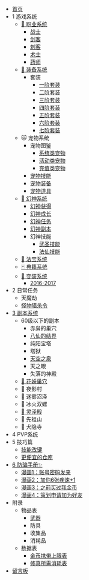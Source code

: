 - [首页](/index)
- 1 游戏系统
    - [🏃‍ 职业系统](/game/zhiye/index)
        - [战士](/game/zhiye/zs)
        - [剑客](/game/zhiye/jk)
        - [刺客](/game/zhiye/ck)
        - [术士](/game/zhiye/ss)
        - [药师](/game/zhiye/ys)
    - [🔪 装备系统](/game/zhuangbei/index)
        - 套装
            - [一阶套装](/game/zhuangbei/taozhuang/lv1)
            - [二阶套装](/game/zhuangbei/taozhuang/lv2)
            - [三阶套装](/game/zhuangbei/taozhuang/lv3)
            - [四阶套装](/game/zhuangbei/taozhuang/lv4)
            - [五阶套装](/game/zhuangbei/taozhuang/lv5)
            - [六阶套装](/game/zhuangbei/taozhuang/lv6)
            - [七阶套装](/game/zhuangbei/taozhuang/lv7)
    - 🐱 宠物系统
        - 宠物图鉴
            - [系统类宠物](/game/chongwu/list/v1)
            - [活动类宠物](/game/chongwu/list/v2)
            - [充值类宠物](/game/chongwu/list/v3)
        - [宠物技能](/game/chongwu/skill)
        - [宠物装备](/game/chongwu/equip)
        - [宠物道具](/game/chongwu/prop)
    - [👰 幻神系统](/game/huanshen/index)
        - [幻神获得](/game/huanshen/howToGet)
        - [幻神成长](/game/huanshen/growth)
        - [幻神任务](/game/huanshen/task)
        - [幻神副本](/game/huanshen/instance)
        - 幻神技能
            - [武圣技能](/game/huanshen/skill_wusheng)
            - [法仙技能](/game/huanshen/skill_faxian)
    - [🔖 法宝系统](/game/fabao/index)
    - [🃏 典籍系统](/game/dianji/index)
    - [👗 变装系统](/game/suit/index)
        - [2016-2017](/game/suit/2016-2017/suit)
- 2 日常任务
    - 天魔劫
    - [怪物猎杀令](/daily/gwlsl)
- [3 副本系统](/fuben/index)
    - 60级以下的副本
        - 赤枭的巢穴
        - [八仙的结界](/fuben/bxdjj)
        - 纯阳宝塔
        - 塔狱
        - [天空之泉](/fuben/tkzq)
        - 天之眼
        - 失落的神殿
    - [🌼 花妖巢穴](/fuben/hycx)
    - 🌙 夜影村
    - 🐸 迷雾沼泽
    - 🐚 冰火双螺
    - [🕍 灵泽殿](/fuben/lzd)
    - 🗻 先祖山
    - 🐶 犬隐寺
- 4 PVP系统
- 5 技巧篇
    - [技能改键](/trick/change_key)
    - [更便宜的仓库](/trick/cheap_storage)
- [6 防骗手册✨](/antifraud/index)
    - [漫画1：账号密码发来](/antifraud/1)
    - [漫画2：加你6张疾速+1](/antifraud/2)
    - [漫画3：之前买过我金币](/antifraud/3)
    - [漫画4：策划申请加为好友](/antifraud/4)
- 附录
    - 物品表
        - [武器](/extra/items/wuqi)
        - 防具
        - 收集品
        - 消耗品
    - 数据表
        - [金币携带上限表](/extra/data/gold_limit)
        - [修真所需消耗表](/extra/data/be_god_cost)
- [留言板](/comment/index)
